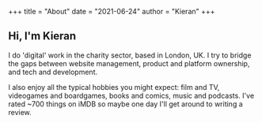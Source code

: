 +++
title = "About"
date = "2021-06-24"
author = "Kieran"
+++

## Hi, I'm Kieran

I do 'digital' work in the charity sector, based in London, UK. I try to bridge the gaps between website management, product and platform ownership, and tech and development.

I also enjoy all the typical hobbies you might expect: film and TV, videogames and boardgames, books and comics, music and podcasts. I've rated ~700 things on iMDB so maybe one day I'll get around to writing a review.
